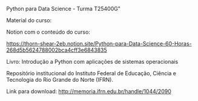 
Python para Data Science - Turma T25400G"

Material do curso:

Notion com o conteúdo do curso:

https://thorn-shear-2eb.notion.site/Python-para-Data-Science-60-Horas-268d5b5624788002bca4cff3e6843835

Livro: Introdução a Python com aplicações de sistemas operacionais

Repositório institucional do Instituto Federal de Educação, Ciência e Tecnologia do Rio Grande do Norte (IFRN).

Link para download: http://memoria.ifrn.edu.br/handle/1044/2090
